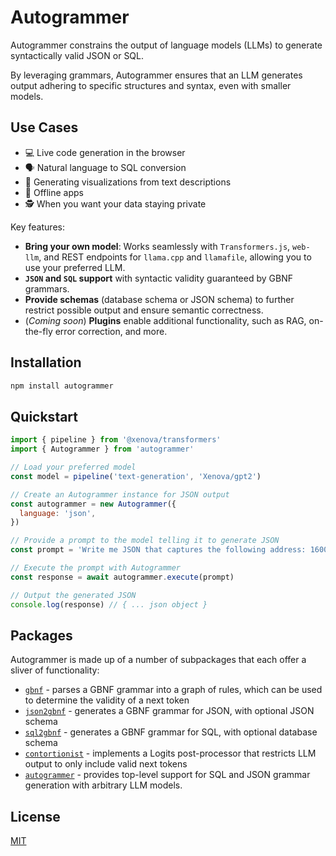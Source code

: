 # Autogrammer

Autogrammer constrains the output of language models (LLMs) to generate syntactically valid JSON or SQL. 

By leveraging grammars, Autogrammer ensures that an LLM generates output adhering to specific structures and syntax, even with smaller models. 

## Use Cases

- 💻 Live code generation in the browser
- 🗣️ Natural language to SQL conversion
- 🎇 Generating visualizations from text descriptions
- 🌳 Offline apps
- 🕵️ When you want your data staying private

Key features:

- **Bring your own model**: Works seamlessly with `Transformers.js`, `web-llm`, and REST endpoints for `llama.cpp` and `llamafile`, allowing you to use your preferred LLM.
- **`JSON` and `SQL` support** with syntactic validity guaranteed by GBNF grammars.
- **Provide schemas** (database schema or JSON schema) to further restrict possible output and ensure semantic correctness.
- (*Coming soon*) **Plugins** enable additional functionality, such as RAG, on-the-fly error correction, and more.

## Installation

```bash
npm install autogrammer
```

## Quickstart

```javascript
import { pipeline } from '@xenova/transformers'
import { Autogrammer } from 'autogrammer'

// Load your preferred model
const model = pipeline('text-generation', 'Xenova/gpt2')

// Create an Autogrammer instance for JSON output
const autogrammer = new Autogrammer({
  language: 'json',
})

// Provide a prompt to the model telling it to generate JSON
const prompt = 'Write me JSON that captures the following address: 1600 Pennsylvania Avenue NW, Washington, DC 20500'

// Execute the prompt with Autogrammer
const response = await autogrammer.execute(prompt)

// Output the generated JSON
console.log(response) // { ... json object }
```

## Packages

Autogrammer is made up of a number of subpackages that each offer a sliver of functionality:

- [`gbnf`](packages/gbnf/README.md) - parses a GBNF grammar into a graph of rules, which can be used to determine the validity of a next token
- [`json2gbnf`](packages/json2gbnf/javascript) - generates a GBNF grammar for JSON, with optional JSON schema
- [`sql2gbnf`](packages/sql2gbnf/javascript) - generates a GBNF grammar for SQL, with optional database schema
- [`contortionist`](packages/contort/README.md) - implements a Logits post-processor that restricts LLM output to only include valid next tokens
- [`autogrammer`](packages/autogrammer/javascript/) - provides top-level support for SQL and JSON grammar generation with arbitrary LLM models.

## License

[MIT](LICENSE)
